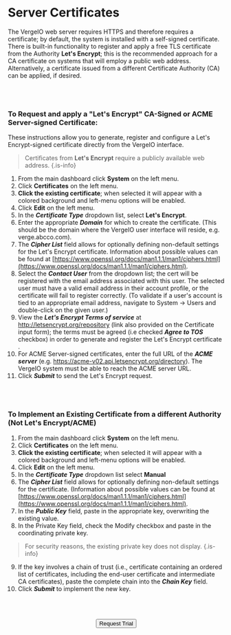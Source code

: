 

# Server Certificates

The VergeIO web server requires HTTPS and therefore requires a certificate; by default, the system is installed with a self-signed certificate. There is built-in functionality to register and apply a free TLS certificate from the Authority **Let's Encrypt**; this is the recommended approach for a CA certificate on systems that will employ a public web address. Alternatively, a certificate issued from a different Certificate Authority (CA) can be applied, if desired.

<br>
<br>

### To Request and apply a "Let's Encrypt" CA-Signed or ACME Server-signed Certificate:

These instructions allow you to generate, register and configure a Let's Encrypt-signed certificate directly from the VergeIO interface.

> Certificates from **Let's Encrypt** require a publicly available web address. {.is-info}

1.  From the main dashboard click **System** on the left menu.
2.  Click **Certificates** on the left menu.
3.  **Click the existing certificate**; when selected it will appear with a colored background and left-menu options will be enabled.
4.  Click **Edit** on the left menu.
5.  In the ***Certificate Type*** dropdown list, select **Let's Encrypt**.
6.  Enter the appropriate ***Domain*** for which to create the certificate. (This should be the domain where the VergeIO user interface will reside, e.g. <span>verge.abcco.com</span>).
7.  The ***Cipher List*** field allows for optionally defining non-default settings for the Let's Encrypt certificate. Information about possible values can be found at [https://www.openssl.org/docs/man1.1.1/man1/ciphers.html](https://www.openssl.org/docs/man1.1.1/man1/ciphers.html).
8.  Select the ***Contact User*** from the dropdown list; the cert will be registered with the email address associated with this user. The selected user must have a valid email address in their account profile, or the certificate will fail to register correctly. (To validate if a user's account is tied to an appropriate email address, navigate to System -> Users and double-click on the given user.)
9.  View the ***Let's Encrypt Terms of service*** at http://letsencrypt.org/repository (link also provided on the Certificate input form); the terms must be agreed (i.e checked ***Agree to TOS*** checkbox) in order to generate and register the Let's Encrypt certificate .
10.  For ACME Server-signed certificates, enter the full URL of the ***ACME server*** (e.g. https://acme-v02.api.letsencrypt.org/directory). The VergeIO system must be able to reach the ACME server URL.
11.  Click ***Submit*** to send the Let's Encrypt request.


<br>
<br>

### To Implement an Existing Certificate from a different Authority (Not Let's Encrypt/ACME)

1.  From the main dashboard click **System** on the left menu.
2.  Click **Certificates** on the left menu.
3.  **Click the existing certificate**; when selected it will appear with a colored background and left-menu options will be enabled.
4.  Click **Edit** on the left menu.
5.  In the ***Certificate Type*** dropdown list select **Manual**
6.  The ***Cipher List*** field allows for optionally defining non-default settings for the certificate. (Information about possible values can be found at [https://www.openssl.org/docs/man1.1.1/man1/ciphers.html](https://www.openssl.org/docs/man1.1.1/man1/ciphers.html).
7.  In the ***Public Key*** field, paste in the appropriate key, overwriting the existing value.
8.  In the Private Key field, check the Modify checkbox and paste in the coordinating private key. 
> For security reasons, the existing private key does not display. {.is-info}
9.  If the key involves a chain of trust (i.e., certificate containing an ordered list of certificates, including the end-user certificate and intermediate CA certificates), paste the complete chain into the ***Chain Key*** field.
10.  Click ***Submit*** to implement the new key.

<br>   



<br>

<div style="text-align:center; margin-bottom:5px">

  <a href="https://www.verge.io/test-drive#Demo-Section"><button class="button-cta">Request Trial</button></a>
</div>